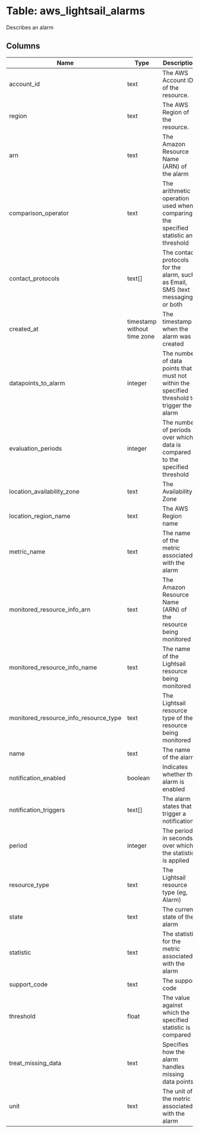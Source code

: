 
# Table: aws_lightsail_alarms
Describes an alarm
## Columns
| Name        | Type           | Description  |
| ------------- | ------------- | -----  |
|account_id|text|The AWS Account ID of the resource.|
|region|text|The AWS Region of the resource.|
|arn|text|The Amazon Resource Name (ARN) of the alarm|
|comparison_operator|text|The arithmetic operation used when comparing the specified statistic and threshold|
|contact_protocols|text[]|The contact protocols for the alarm, such as Email, SMS (text messaging), or both|
|created_at|timestamp without time zone|The timestamp when the alarm was created|
|datapoints_to_alarm|integer|The number of data points that must not within the specified threshold to trigger the alarm|
|evaluation_periods|integer|The number of periods over which data is compared to the specified threshold|
|location_availability_zone|text|The Availability Zone|
|location_region_name|text|The AWS Region name|
|metric_name|text|The name of the metric associated with the alarm|
|monitored_resource_info_arn|text|The Amazon Resource Name (ARN) of the resource being monitored|
|monitored_resource_info_name|text|The name of the Lightsail resource being monitored|
|monitored_resource_info_resource_type|text|The Lightsail resource type of the resource being monitored|
|name|text|The name of the alarm|
|notification_enabled|boolean|Indicates whether the alarm is enabled|
|notification_triggers|text[]|The alarm states that trigger a notification|
|period|integer|The period, in seconds, over which the statistic is applied|
|resource_type|text|The Lightsail resource type (eg, Alarm)|
|state|text|The current state of the alarm|
|statistic|text|The statistic for the metric associated with the alarm|
|support_code|text|The support code|
|threshold|float|The value against which the specified statistic is compared|
|treat_missing_data|text|Specifies how the alarm handles missing data points|
|unit|text|The unit of the metric associated with the alarm|
